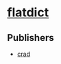 # [flatdict](https://pypi.org/project/flatdict)



## Publishers
- [crad](https://pypi.org/user/crad)


